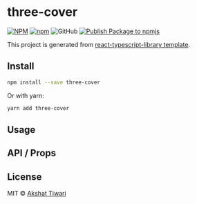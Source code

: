 # three-cover

[![NPM](https://img.shields.io/npm/v/three-cover.svg)](https://www.npmjs.com/package/three-cover)
[![npm](https://img.shields.io/npm/dm/three-cover.svg)](https://www.npmjs.com/package/three-cover)
![GitHub](https://img.shields.io/github/license/akshaaatt/three-cover)
[![Publish Package to npmjs](https://github.com/akshaaatt/three-cover/actions/workflows/npm.yml/badge.svg?branch=main)](https://github.com/akshaaatt/three-cover/actions/workflows/npm.yml)

This project is generated from [react-typescript-library template](https://github.com/akshaaatt/react-typescript-library).

## Install

```bash
npm install --save three-cover
```

Or with yarn:

```bash
yarn add three-cover
```

## Usage


## API / Props


## License

MIT © [Akshat Tiwari](https://github.com/akshaaaatt)
